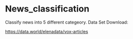 # News_classification
Classify news into 5 different categeory.
Data Set Download: 


https://data.world/elenadata/vox-articles
